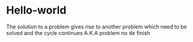 # Hello-world

The solution to a problem gives rise to another problem which need to be solved and the cycle continues A.K.A problem no de finish
